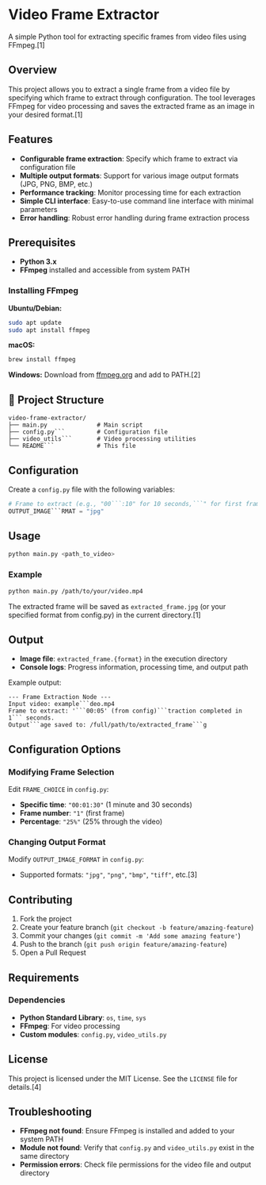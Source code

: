 # Video Frame Extractor

A simple Python tool for extracting specific frames from video files using FFmpeg.[1]

## Overview

This project allows you to extract a single frame from a video file by specifying which frame to extract through configuration. The tool leverages FFmpeg for video processing and saves the extracted frame as an image in your desired format.[1]

## Features

- **Configurable frame extraction**: Specify which frame to extract via configuration file
- **Multiple output formats**: Support for various image output formats (JPG, PNG, BMP, etc.)
- **Performance tracking**: Monitor processing time for each extraction
- **Simple CLI interface**: Easy-to-use command line interface with minimal parameters
- **Error handling**: Robust error handling during frame extraction process

## Prerequisites

- **Python 3.x**
- **FFmpeg** installed and accessible from system PATH

### Installing FFmpeg

**Ubuntu/Debian:**
```bash
sudo apt update
sudo apt install ffmpeg
```

**macOS:**
```bash
brew install ffmpeg
```

**Windows:**
Download from [ffmpeg.org](https://ffmpeg.org/download.html) and add to PATH.[2]

## 📁 Project Structure

```
video-frame-extractor/
├── main.py              # Main script
├── config.py```         # Configuration file
├── video_utils```       # Video processing utilities
└── README```            # This file
```

## Configuration

Create a `config.py` file with the following variables:

```python
# Frame to extract (e.g., "00```:10" for 10 seconds,```" for first frame)```AME_CHOICE = "00:00:05```# Output image format
OUTPUT_IMAGE```RMAT = "jpg"
```

## Usage

```bash
python main.py <path_to_video>
```

### Example

```bash
python main.py /path/to/your/video.mp4
```

The extracted frame will be saved as `extracted_frame.jpg` (or your specified format from config.py) in the current directory.[1]

## Output

- **Image file**: `extracted_frame.{format}` in the execution directory
- **Console logs**: Progress information, processing time, and output path

Example output:
```
--- Frame Extraction Node ---
Input video: example```deo.mp4
Frame to extract: '```00:05' (from config)```traction completed in 1``` seconds.
Output```age saved to: /full/path/to/extracted_frame```g
```

## Configuration Options

### Modifying Frame Selection
Edit `FRAME_CHOICE` in `config.py`:
- **Specific time**: `"00:01:30"` (1 minute and 30 seconds)
- **Frame number**: `"1"` (first frame)
- **Percentage**: `"25%"` (25% through the video)

### Changing Output Format
Modify `OUTPUT_IMAGE_FORMAT` in `config.py`:
- Supported formats: `"jpg"`, `"png"`, `"bmp"`, `"tiff"`, etc.[3]

## Contributing

1. Fork the project
2. Create your feature branch (`git checkout -b feature/amazing-feature`)
3. Commit your changes (`git commit -m 'Add some amazing feature'`)
4. Push to the branch (`git push origin feature/amazing-feature`)
5. Open a Pull Request

## Requirements

### Dependencies
- **Python Standard Library**: `os`, `time`, `sys`
- **FFmpeg**: For video processing
- **Custom modules**: `config.py`, `video_utils.py`


## License

This project is licensed under the MIT License. See the `LICENSE` file for details.[4]

## Troubleshooting

- **FFmpeg not found**: Ensure FFmpeg is installed and added to your system PATH
- **Module not found**: Verify that `config.py` and `video_utils.py` exist in the same directory
- **Permission errors**: Check file permissions for the video file and output directory

